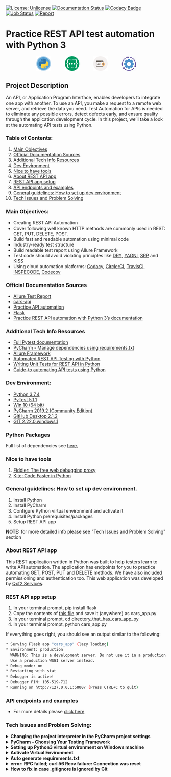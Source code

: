 [![License: Unlicense](https://img.shields.io/badge/license-Unlicense-blue.svg)](http://unlicense.org/)
[![Documentation Status](https://readthedocs.org/projects/practice-rest-api-automation-with-python-3/badge/?version=latest)](https://practice-rest-api-automation-with-python-3.readthedocs.io/en/latest/?badge=latest)
[![Codacy Badge](https://api.codacy.com/project/badge/Grade/0a3c971aa10e4e93b15944480cbf9b15)](https://www.codacy.com/manual/ikostan/REST_API_AUTOMATION?utm_source=github.com&amp;utm_medium=referral&amp;utm_content=ikostan/REST_API_AUTOMATION&amp;utm_campaign=Badge_Grade)
[![Job Status](https://inspecode.rocro.com/badges/github.com/ikostan/REST_API_AUTOMATION/status?token=7Zs_YsesnPupoK5eFy0uLj0wOxa-2Om5_GYUKnSpvJA&branch=master)](https://inspecode.rocro.com/jobs/github.com/ikostan/REST_API_AUTOMATION/latest?completed=true&branch=master)
[![Report](https://inspecode.rocro.com/badges/github.com/ikostan/REST_API_AUTOMATION/report?token=7Zs_YsesnPupoK5eFy0uLj0wOxa-2Om5_GYUKnSpvJA&branch=master)](https://inspecode.rocro.com/reports/github.com/ikostan/REST_API_AUTOMATION/branch/master/summary)

# Practice REST API test automation with Python 3

<div align="center"> 
<img width="9%" height="9%" src="https://github.com/ikostan/REST_API_AUTOMATION/blob/master/files/python-icon-18.jpg" hspace="20">
<img width="9%" height="9%" src="https://github.com/ikostan/REST_API_AUTOMATION/blob/master/files/rest-api-icon-8.jpg" hspace="20">
<img width="9%" height="9%" src="https://github.com/ikostan/REST_API_AUTOMATION/blob/master/files/iconfinder_api-code-window_532742.png" hspace="20">
<img width="9%" height="9%" src="https://github.com/ikostan/REST_API_AUTOMATION/blob/master/files/build-devops-automation-recycle_code-refresh_settings-preferences-512.png" hspace="20">
</div>

## Project Description

An API, or Application Program Interface, enables developers to integrate one app with another. To use an API, you make a request to a remote web server, and retrieve the data you need. Test Automation for APIs is needed to eliminate any possible errors, detect defects early, and ensure quality through the application development cycle. In this project, we’ll take a look at the automating API tests using Python.

### Table of Contents:<br/>

1. <a href="#main_objectives">Main Objectives</a>
2. <a href="#official_documentation_sources">Official Documentation Sources</a>
3. <a href="#additional_tech_info_resources">Additional Tech Info Resources</a>
4. <a href="#dev_env">Dev Environment</a>
5. <a href="#tools">Nice to have tools</a>
6. <a href="#about">About REST API app</a>
7. <a href="#setup">REST API app setup</a>
8. <a href="#endpoints">API endpoints and examples</a>
9. <a href="#guidelines">General guidelines: How to set up dev environment</a>
10. <a href="#tech_issues">Tech Issues and Problem Solving</a>

### Main Objectives:<br/>
<a id="main_objectives"></a>

- Creating REST API Automation
- Cover following well known HTTP methods are commonly used in REST: GET, PUT, DELETE, POST.
- Build fast and readable automation using minimal code
- Industry-ready test structure
- Build readable test report using Allure Framework
- Test code should avoid violating principles like [DRY](https://en.wikipedia.org/wiki/Don%27t_repeat_yourself), [YAGNI](https://en.wikipedia.org/wiki/You_aren%27t_gonna_need_it), [SRP](https://en.wikipedia.org/wiki/Single_responsibility_principle) and [KISS](https://en.wikipedia.org/wiki/KISS_principle)
- Using cloud automation platforms: [Codacy](https://www.codacy.com/), [CirclerCI](https://circleci.com), [TravisCI](https://travis-ci.org), [INSPECODE](https://inspecode.rocro.com), [Codecov](https://codecov.io)

### Official Documentation Sources<br/>
<a id="official_documentation_sources"></a>

- [Allure Test Report](http://allure.qatools.ru/)
- [cars-api](https://github.com/qxf2/cars-api)
- [Practice API automation](http://35.167.62.251/)
- [Flask](https://www.fullstackpython.com/flask.html)
- [Practice REST API automation with Python 3’s documentation](https://practice-rest-api-automation-with-python-3.readthedocs.io/en/latest/?badge=latest)

### Additional Tech Info Resources<br/>
<a id="additional_tech_info_resources"></a>

- [Full Pytest documentation](http://doc.pytest.org/en/latest/contents.html)
- [PyCharm - Manage dependencies using requirements.txt](https://www.jetbrains.com/help/pycharm/managing-dependencies.html)
- [Allure Framework](https://docs.qameta.io/allure/)
- [Automated REST API Testing with Python](https://dev.to/dowenb/automated-rest-api-testing-with-python-2jm5)
- [Writing Unit Tests for REST API in Python](https://hackernoon.com/writing-unit-tests-for-rest-api-in-python-web-application-2e675a601a53)
- [Guide-to automating API tests using Python](https://www.grossum.com/blog/beginner-s-guide-to-automating-api-tests-using-python)

### Dev Environment:<br/>
<a id="dev_env"></a>

- [Python 3.7.4](https://www.python.org/downloads/release/python-374/)
- [PyTest 5.1.1](https://pypi.org/project/pytest/)
- [Win 10 (64 bit)](https://www.microsoft.com/en-ca/software-download/windows10)
- [PyCharm 2019.2 (Community Edition)](https://www.jetbrains.com/pycharm/download/#section=windows)
- [GitHub Desktop 2.1.2](https://desktop.github.com/)
- [GIT 2.22.0.windows.1](https://git-scm.com/download/win)

### Python Packages
Full list of dependencies see [here.](https://github.com/ikostan/REST_API_AUTOMATION/blob/master/requirements.txt)

### Nice to have tools
<a id="tools"></a>

1. [Fiddler: The free web debugging proxy](https://www.telerik.com/fiddler)
2. [Kite: Code Faster in Python](https://kite.com/)

### General guidelines: How to set up dev environment.<br/>
<a id="guidelines"></a>

1. Install Python
2. Install PyCharm
3. Configure Python virtual environment and activate it
4. Install Python prerequisites/packages
5. Setup REST API app

**NOTE:** for more detailed info please see "Tech Issues and Problem Solving" section<br/>

### About REST API app
<a id="about"></a>
This REST application written in Python was built to help testers learn to write API automation. The application has endpoints for you to practice automating GET, POST, PUT and DELETE methods. We have also included permissioning and authentication too. This web application was developed by [Qxf2 Services](https://www.qxf2.com/?utm_source=carsapi&utm_medium=click&utm_campaign=From%20carspai).

### REST API app setup
<a id="setup"></a>

1. In your terminal prompt, pip install flask
2. Copy the contents of [this file](https://github.com/qxf2/cars-api/blob/master/cars_app.py) and save it (anywhere) as cars_app.py
3. In your terminal prompt, cd directory_that_has_cars_app_py
4. In your terminal prompt, python cars_app.py

If everything goes right, you should see an output similar to the following:
```bash
* Serving Flask app "cars_app" (lazy loading)
* Environment: production
  WARNING: This is a development server. Do not use it in a production deployment.
  Use a production WSGI server instead.
* Debug mode: on
* Restarting with stat
* Debugger is active!
* Debugger PIN: 105-519-712
* Running on http://127.0.0.1:5000/ (Press CTRL+C to quit)
```

### API endpoints and examples
<a id="endpoints"></a>

- For more details please [click here](https://practice-rest-api-automation-with-python-3.readthedocs.io/en/latest/cars_app.html)

### Tech Issues and Problem Solving:<br/>
<a id="tech_issues"></a>

<details>
  <summary><b>Changing the project interpreter in the PyCharm project settings</b></summary>

1. In the **Settings/Preferences dialog** (Ctrl+Alt+S), select **Project <project name> | Project Interpreter**.
2. Expand the list of the available interpreters and click the **Show All** link.
3. Select the target interpreter. When PyCharm stops supporting any of the outdated Python versions, the corresponding project interpreter is marked as unsupported.
4. The Python interpreter name specified in the **Name** field, becomes visible in the list of available interpreters. Click **OK** to apply the changes.

For more info please [check here](https://www.jetbrains.com/help/pycharm/configuring-python-interpreter.html)
</details>

<details>
  <summary><b>PyCharm - Choosing Your Testing Framework</b></summary>
 
1. Open the Settings/Preferences dialog, and under the node Tools, click the page **Python Integrated Tools**.
2. On this page, click the **Default Test Runner** field.
3. Choose the desired test runner:

<div align="center"> 
<img width="60%" height="60%" src="https://github.com/ikostan/SELENIUM_WEBDRIVER_WORKING_WITH_ELEMENTS/blob/master/testing_selenium_capabilities/img/py_choosing_test_runner.png" hspace="20">
</div>

For more info please see [Enable Pytest for you project](https://www.jetbrains.com/help/pycharm/pytest.html)
</details>

<details>
  <summary><b>Setting up Python3 virtual environment on Windows machine</b></summary>

1. open CMD<br/>
2. navigate to project directory, for example:<br/> 
```bash
cd C:\Users\superadmin\Desktop\Python\CodinGame
```
3. run following command:<br/> 
```bash 
pip install virtualenv
```
4. run following command:<br/> 
```bash 
virtualenv venv --python=python
```
</details>

<details>
  <summary><b>Activate Virtual Environment</b></summary>

In a newly created virtualenv there will be a bin/activate shell script. For Windows systems, activation scripts are provided for CMD.exe and Powershell.

1. Open Terminal
2. Run: \path\to\env\Scripts\activate 
  
[Source](https://pypi.org/project/virtualenv/1.8.2/)
</details>

<details>
  <summary><b>Auto generate requirements.txt</b></summary>

Any application typically has a set of dependencies that are required for that application to work. The requirements file is a way to specify and install specific set of package dependencies at once.<br/>
Use pip’s freeze command to generate a requirements.txt file for your project:
```bash
pip freeze > requirements.txt
```

If you save this in requirements.txt, you can follow this guide: [PyCharm - Manage dependencies using requirements.txt](https://www.jetbrains.com/help/pycharm/managing-dependencies.html), or you can:<br/>
   
```bash
pip install -r requirements.txt
```   
[Source](https://www.idiotinside.com/2015/05/10/python-auto-generate-requirements-txt/)
</details>

<details>
  <summary><b>error: RPC failed; curl 56 Recv failure: Connection was reset</b></summary>

1. Open Git Bash<br/>
2. Run: "git config --global http.postBuffer 157286400" 
  
[Source](https://stackoverflow.com/questions/36940425/gitlab-push-failed-error)
</details>

<details>
  <summary><b>How to fix in case .gitignore is ignored by Git</b></summary>

Even if you haven't tracked the files so far, Git seems to be able to "know" about them even after you add them to .gitignore<br/> 

**NOTE:**

- First commit your current changes, or you will lose them.
- Then run the following commands from the top folder of your Git repository:

```bash 
git rm -r --cached .
git add .
git commit -m "fixed untracked files"
```
</details>
